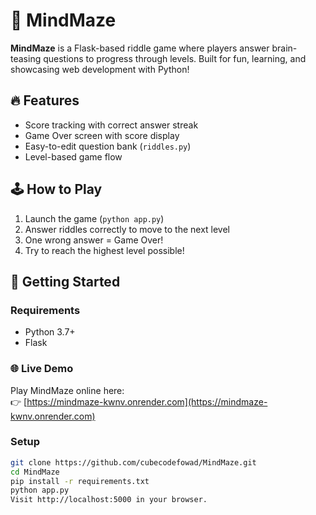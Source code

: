 # 🧠 MindMaze

**MindMaze** is a Flask-based riddle game where players answer brain-teasing questions to progress through levels. Built for fun, learning, and showcasing web development with Python!

## 🔥 Features
- Score tracking with correct answer streak
- Game Over screen with score display
- Easy-to-edit question bank (`riddles.py`)
- Level-based game flow

## 🕹 How to Play
1. Launch the game (`python app.py`)
2. Answer riddles correctly to move to the next level
3. One wrong answer = Game Over!
4. Try to reach the highest level possible!

## 🚀 Getting Started

### Requirements
- Python 3.7+
- Flask

### 🌐 Live Demo
Play MindMaze online here:  
👉 [https://mindmaze-kwnv.onrender.com](https://mindmaze-kwnv.onrender.com)

### Setup
```bash
git clone https://github.com/cubecodefowad/MindMaze.git
cd MindMaze
pip install -r requirements.txt
python app.py
Visit http://localhost:5000 in your browser.
